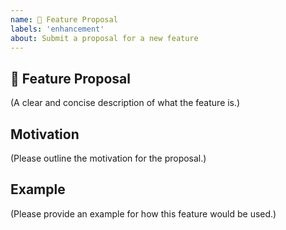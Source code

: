 ```yaml
---
name: 🚀 Feature Proposal
labels: 'enhancement'
about: Submit a proposal for a new feature
---
```


## 🚀 Feature Proposal

(A clear and concise description of what the feature is.)

## Motivation

(Please outline the motivation for the proposal.)

## Example

(Please provide an example for how this feature would be used.)
